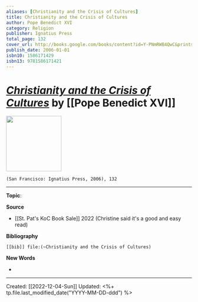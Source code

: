 ```yaml
---
aliases: [Christianity and the Crisis of Cultures]
title: Christianity and the Crisis of Cultures
author: Pope Benedict XVI
category: Religion
publisher: Ignatius Press
total_page: 132
cover_url: http://books.google.com/books/content?id=Y-PNmRWB4QwC&printsec=frontcover&img=1&zoom=1&edge=curl&source=gbs_api
publish_date: 2006-01-01
isbn10: 1586171429
isbn13: 9781586171421
---
```

# *[Christianity and the Crisis of Cultures](https://ignatius.com/christianity-and-the-crisis-of-cultures-digital-chcre/)* by [[Pope Benedict XVI]]

<img src="https://cdn11.bigcommerce.com/s-cvc90x9929/images/stencil/640w/products/387/638/CHCRE_r__97514.1617023192.jpg?c=1" width=150>

`(San Francisco: Ignatius Press, 2006), 132`

--- 
**Topic**: 

**Source**
- [[St. Pat's KoC Book Sale]] 2022 (Christine said it's a good and easy read)


**Bibliography**

```query
[[bib]] file:(~Christianity and the Crisis of Cultures)
```
 

**New Words**

- 

---
Created: [[2022-12-04-Sun]]
Updated: <%+ tp.file.last_modified_date("YYYY-MM-DD-ddd") %>
